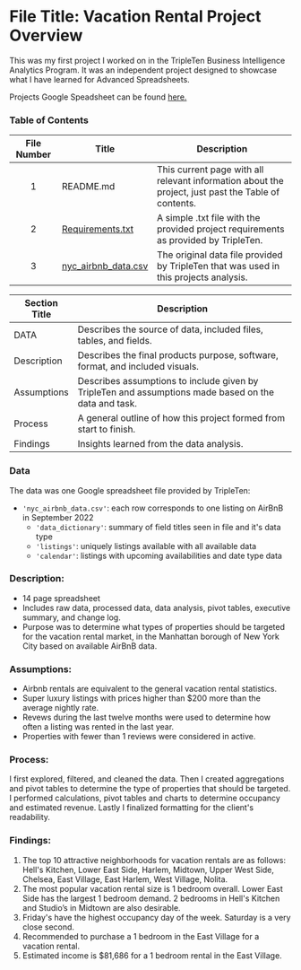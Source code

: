 # File Title: Vacation Rental Project Overview

This was my first project I worked on in the TripleTen Business Intelligence Analytics Program. It was an independent project designed to showcase what I have learned for Advanced Spreadsheets.

Projects Google Speadsheet can be found <a href='https://docs.google.com/spreadsheets/d/1M7L30s9LNPfbk0yU9B6AaEB8T-eTcLcpNogWNfE5xy4/edit?usp=sharing' target=_blank><u>here</u>.</a>

### Table of Contents
| File Number | Title | Description |
| :-----------: | ----------- |----------- |
| 1 | README.md | This current page with all relevant information about the project, just past the Table of contents. |
| 2 | [Requirements.txt](https://github.com/CorriSarge/TripleTen_projects/blob/main/Vacation%20Rental%20Market/Requirements) | A simple .txt file with the provided project requirements as provided by TripleTen. |
| 3 | [nyc_airbnb_data.csv](https://github.com/CorriSarge/TripleTen_projects/blob/main/Vacation%20Rental%20Market/nyc_airbnb_data%20-%20data_dictionary.csv) | The original data file provided by TripleTen that was used in this projects analysis. |

| Section Title | Description |
| ----------- |----------- |
| DATA | Describes the source of data, included files, tables, and fields. |
| Description | Describes the final products purpose, software, format, and included visuals. |
| Assumptions | Describes assumptions to include given by TripleTen and assumptions made based on the data and task. |
| Process | A general outline of how this project formed from start to finish. |
| Findings | Insights learned from the data analysis. |

### Data
The data was one Google spreadsheet file provided by TripleTen:
- `'nyc_airbnb_data.csv'`: each row corresponds to one listing on AirBnB in September 2022
    - `'data_dictionary'`: summary of field titles seen in file and it's data type
    - `'listings'`: uniquely listings available with all available data
    - `'calendar'`: listings with upcoming availabilities and date type data

### Description:
- 14 page spreadsheet
- Includes raw data, processed data, data analysis, pivot tables, executive summary, and change log.
- Purpose was to determine what types of properties should be targeted for the vacation rental market, in the Manhattan borough of New York City based on available AirBnB data.

### Assumptions:
- Airbnb rentals are equivalent to the general vacation rental statistics.	
- Super luxury listings with prices higher than $200 more than the average nightly rate.
- Revews during the last twelve months were used to determine how often a listing was rented in the last year.
- Properties with fewer than 1 reviews were considered in active.

### Process:
I first explored, filtered, and cleaned the data.
Then I created aggregations and pivot tables to determine the type of properties that should be targeted.
I performed calculations, pivot tables and charts to determine occupancy and estimated revenue.
Lastly I finalized formatting for the client's readability.

### Findings:
1. The top 10 attractive neighborhoods for vacation rentals are as follows: Hell's Kitchen, Lower East Side, Harlem, Midtown, Upper West Side, Chelsea, East Village, East Harlem, West Village, Nolita.			
2. The most popular vacation rental size is 1 bedroom overall. Lower East Side has the largest 1 bedroom demand. 2 bedrooms in Hell's Kitchen and Studio’s in Midtown are also desirable.			
3. Friday's have the highest occupancy day of the week. Saturday is a very close second. 			
4. Recommended to purchase a 1 bedroom in the East Village for a vacation rental. 			
5. Estimated income is $81,686 for a 1 bedroom rental in the East Village. 
